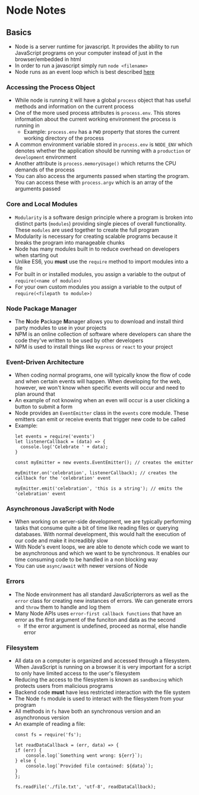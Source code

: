 # Node Notes
## Basics
- Node is a server runtime for javascript.  It provides the ability to run JavaScript programs on your computer instead of just in the browser/embedded in html
- In order to run a javascript simply run `node <filename>`
- Node runs as an event loop which is best described [here](https://nodejs.org/en/docs/guides/event-loop-timers-and-nexttick/)

### Accessing the Process Object
- While node is running it will have a global `process` object that has useful methods and information on the current process
- One of the more used process attributes is `process.env`.  This stores information about the current working environment the process is running in
  - Example: `process.env` has a `PWD` property that stores the current working directory of the process
- A common environment variable stored in `process.env` is `NODE_ENV` which denotes whether the application should be running with a `production` or `development` environment
- Another attribute is `process.memoryUsage()` which returns the CPU demands of the process
- You can also access the arguments passed when starting the program.  You can access these with `process.argv` which is an array of the arguments passed

### Core and Local Modules
- `Modularity` is a software design principle where a program is broken into distinct parts (`modules`) providing single pieces of overall functionality.  These `modules` are used together to create the full program
- Modularity is necessary for creating scalable programs because it breaks the program into manageable chunks
- Node has many modules built in to reduce overhead on developers when starting out
- Unlike ES6, you **must** use the `require` method to import modules into a file
- For built in or installed modules, you assign a variable to the output of `require(<name of module>)`
- For your own custom modules you assign a variable to the output of `require(<filepath to module>)`

### Node Package Manager
- The **N**ode **P**ackage **M**anager allows you to download and install third party modules to use in your projects
- NPM is an online collection of software where developers can share the code they've written to be used by other developers
- NPM is used to install things like `express` or `react` to your project

### Event-Driven Architecture
- When coding normal programs, one will typically know the flow of code and when certain events will happen.  When developing for the web, however, we won't know when specific events will occur and need to plan around that
- An example of not knowing when an even will occur is a user clicking a button to submit a form
- Node provides an `EventEmitter` class in the `events` core module.  These emitters can emit or receive events that trigger new code to be called
- Example:
  ```
  let events = require('events')
  let listenerCallback = (data) => {
    console.log('Celebrate ' + data);
  }

  const myEmitter = new events.EventEmitter(); // creates the emitter

  myEmitter.on('celebration', listenerCallback); // creates the callback for the 'celebration' event

  myEmitter.emit('celebration', 'this is a string'); // emits the 'celebration' event
  ```

### Asynchronous JavaScript with Node
- When working on server-side development, we are typically performing tasks that consume quite a bit of time like reading files or querying databases.  With normal development, this would halt the execution of our code and make it increadibly slow
- With Node's event loops, we are able to denote which code we want to be asynchronous and which we want to be synchronous.  It enables our time consuming code to be handled in a non blocking way
- You can use `async/await` with newer versions of Node

### Errors
- The Node environment has all standard JavaScripterrors as well as the `error` class for creating new instances of errors.  We can generate errors and `throw` them to handle and log them
- Many Node APIs uses `error-first callback functions` that have an error as the first argument of the funciton and data as the second
  - If the error argument is undefined, proceed as normal, else handle error

### Filesystem
- All data on a computer is organized and accessed through a filesystem.  When JavaScript is running on a browser it is very important for a script to only have limited access to the user's filesystem
- Reducing the access to the filesystem is known as `sandboxing` which protects users from malicious programs
- Backend code **must** have less restricted interaction with the file system
- The Node `fs` module is used to interact with the filesystem from your program
- All methods in `fs` have both an synchronous version and an asynchronous version
- An example of reading a file:
    ```
    const fs = require('fs');
    
    let readDataCallback = (err, data) => {
    if (err) {
        console.log(`Something went wrong: ${err}`);
    } else {
        console.log(`Provided file contained: ${data}`);
    }
    };
    
    fs.readFile('./file.txt', 'utf-8', readDataCallback);
    ```
